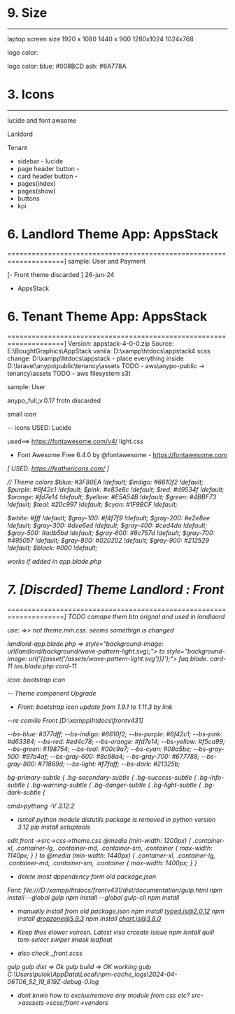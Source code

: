 


# 9. Size 
-------------------------------------------------------------------------------------------------
laptop screen size
1920 x 1080
1440 x 900
1280x1024
1024x768

logo color:

logo color:
blue: #008BCD
ash: #6A778A

# 3. Icons 
-------------------------------------------------------------------------------------------------
lucide and font awsome

Lanldord
	
Tenant
- sidebar - lucide
- page header button - <i class="fas fa-plus"></i>
- card header button - <i class="fas fa-edit"></i>
- pages(index)
- pages(show)
- buttons
- kpi 			<i class="align-middle" data-lucide="activity"></i>

# 6. Landlord Theme App: AppsStack 
====================================================================]
sample: User and Payment 

[- Front theme discarded ] 26-jun-24
- AppsStack


# 6. Tenant Theme App: AppsStack 
====================================================================]
Version: appstack-4-0-0.zip
Source: E:\BoughtGraphics\AppStack
vanila: D:\xampp\htdocs\appstack4
scss change: D:\xampp\htdocs\appstack
	- place everything inside   D:\laravel\anypo\public\tenancy\assets TODO
	- aws\anypo-public -> tenancy\assets TODO
	- aws filesystem s3t

sample: User

anypo_full_v.0.17 frotn discarded

small icon
<span data-feather="home" class="feather-sm me-1"></span>

-- icons
USED: Lucide
<i data-lucide="download"></i>

used==> https://fontawesome.com/v4/
light.css
* Font Awesome Free 6.4.0 by @fontawesome - https://fontawesome.com
<i class="fa-regular fa-square-plus">
<i class="fa-regular fa-rectangle-list"></i>

[
USED: https://feathericons.com/
<i data-feather="home"></i>
<i class="align-middle" data-feather="download-cloud"></i>]

// Theme colors
$blue: 			#3F80EA !default;
$indigo:	 	#6610f2 !default;
$purple: 		#6f42c1 !default;
$pink:		 	#e83e8c !default;
$red: 			#d9534f !default;
$orange: 		#fd7e14 !default;
$yellow: 		#E5A54B !default;
$green: 		#4BBF73 !default;
$teal: 			#20c997 !default;
$cyan: 			#1F9BCF !default;

$white:    #fff !default;
$gray-100: #f4f7f9 !default;
$gray-200: #e2e8ee !default;
$gray-300: #dee6ed !default;
$gray-400: #ced4da !default;
$gray-500: #adb5bd !default;
$gray-600: #6c757d !default;
$gray-700: #495057 !default;
$gray-800: #020202 !default;
$gray-900: #212529 !default;
$black: #000 !default;

<link rel="stylesheet" href="https://cdn.jsdelivr.net/npm/bootstrap-icons@1.11.3/font/bootstrap-icons.min.css">
works if added in app.blade.php

# 7. [Discrded] Theme Landlord : Front 
====================================================================]
TODO comape them btn orignal and used in landlaord

use: <link rel="stylesheet" href="{{ asset('/assets/css/theme.css') }}">
=>> not theme.min.css. seems somethign is changed

landlord-app.blade.php => style="background-image: url(landlord/background/wave-pattern-light.svg);">
			to style="background-image: url('{{asset('/assets/wave-pattern-light.svg')}}');">
faq.blade. card-11
tos.blade.php card-11

icon: bootstrap icon	 <i class="bi bi-eye" style="font-size: 1.3rem;"></i>

-- Theme component Upgrade
- Front: bootstrap icon update from 1.9.1 to 1.11.3 by link

--re comiile Front [D:\xampp\htdocs\frontv431]

  --bs-blue: #377dff;
  --bs-indigo: #6610f2;
  --bs-purple: #6f42c1;
  --bs-pink: #d63384;
  --bs-red: #ed4c78;
  --bs-orange: #fd7e14;
  --bs-yellow: #f5ca99;
  --bs-green: #198754;
  --bs-teal: #00c9a7;
  --bs-cyan: #09a5be;
  --bs-gray-500: #97a4af;
  --bs-gray-600: #8c98a4;
  --bs-gray-700: #677788;
  --bs-gray-800: #71869d;
--bs-light: #f7faff;
  --bs-dark: #21325b;

bg-primary-subtle {
.bg-secondary-subtle {
.bg-success-subtle {
.bg-info-subtle {
.bg-warning-subtle {
.bg-danger-subtle {
.bg-light-subtle {
.bg-dark-subtle {


cmd>pythong -V
3.12.2

- isntall python module
distutils package is removed in python version 3.12
pip install setuptools

edit front ->src->css->theme.css
@media (min-width: 1200px) {
  .container-xl, .container-lg, .container-md, .container-sm, .container {
    max-width: 1140px;
  }
}
to 
@media (min-width: 1440px) {
  .container-xl, .container-lg, .container-md, .container-sm, .container {
    max-width: 1400px;
  }
}

- delete most dppendency form old package.json

Font: file:///D:/xampp/htdocs/frontv431/dist/documentation/gulp.html
npm install --global gulp
npm install --global gulp-cli
npm install 

- manually  install from old package.json
npm  install typed.js@2.0.12
npm  install dropzone@5.9.3
npm  install  chart.js@3.8.0

- Keep thes elower veirosn. Latest viso crceate isisue
npm isntall 
quill
tom-select
swiper
imask
leafleat

- also check _front.scss

gulp
gulp dist	=> Ok
gulp build	=> OK
working
gulp
C:\Users\pulok\AppData\Local\npm-cache\_logs\2024-04-06T06_52_19_819Z-debug-0.log

- dont knwo how to exclue/remove any module from css etc?
src->asssets->scss/front->vendors